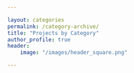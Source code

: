 ```yaml
---

layout: categories
permalink: /category-archive/
title: "Projects by Category"
author_profile: true
header: 
    image: "/images/header_square.png"

---
```



